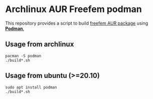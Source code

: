 # Archlinux AUR Freefem podman


This repository provides a script to build [freefem AUR package](https://aur.archlinux.org/packages/freefem/)  using [**Podman**.](https://podman.io/)


## Usage from archlinux

```
pacman -S podman
./build*.sh
```


## Usage from ubuntu (>=20.10)

```
sudo apt install podman
./build*.sh
```
